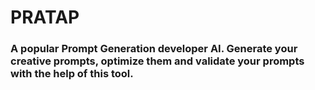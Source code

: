 # PRATAP
### A popular Prompt Generation developer AI. Generate your creative prompts, optimize them and validate your prompts with the help of this tool.



